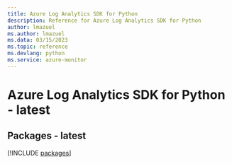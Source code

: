 ```yaml
---
title: Azure Log Analytics SDK for Python
description: Reference for Azure Log Analytics SDK for Python
author: lmazuel
ms.author: lmazuel
ms.data: 03/15/2023
ms.topic: reference
ms.devlang: python
ms.service: azure-monitor
---
```

# Azure Log Analytics SDK for Python - latest
## Packages - latest
[!INCLUDE [packages](log-analytics-index.md)]